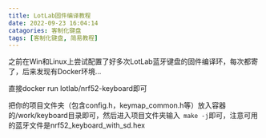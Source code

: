 ```yaml
---
title: LotLab固件编译教程
date: 2022-09-23 16:04:14
catagories: 客制化键盘
tags: [客制化键盘, 简易教程]
---
```


之前在Win和Linux上尝试配置了好多次LotLab蓝牙键盘的固件编译环，每次都寄了，后来发现有Docker环境...

直接docker run lotlab/nrf52-keyboard即可

把你的项目文件夹（包含config.h，keymap_common.h等）放入容器的/work/keyboard目录即可，然后进入项目文件夹输入` make -j`即可，注意可用的蓝牙文件是nrf52_keyboard_with_sd.hex
